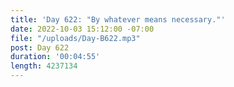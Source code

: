 ```yaml
---
title: 'Day 622: "By whatever means necessary."'
date: 2022-10-03 15:12:00 -07:00
file: "/uploads/Day-B622.mp3"
post: Day 622
duration: '00:04:55'
length: 4237134
---
```


